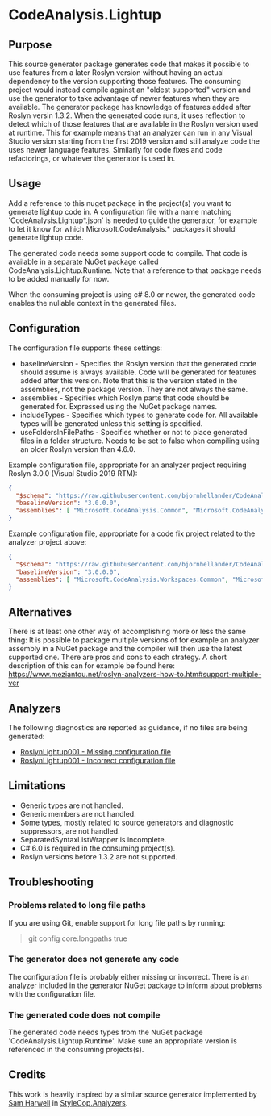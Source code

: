 # CodeAnalysis.Lightup

## Purpose

This source generator package generates code that makes it possible to use features from a later Roslyn version without having an actual
dependency to the version supporting those features.
The consuming project would instead compile against an "oldest supported" version and use the generator to take advantage of newer features
when they are available.
The generator package has knowledge of features added after Roslyn versin 1.3.2. When the generated code runs, it uses reflection to detect
which of those features that are available in the Roslyn version used at runtime. This for example means that an analyzer can run in any
Visual Studio version starting from the first 2019 version and still analyze code the uses newer language features. Similarly for code fixes
and code refactorings, or whatever the generator is used in.

## Usage

Add a reference to this nuget package in the project(s) you want to generate lightup code in. A configuration file with a name matching
'CodeAnalysis.Lightup*.json' is needed to guide the generator, for example to let it know for which  Microsoft.CodeAnalysis.* packages
it should generate lightup code.

The generated code needs some support code to compile. That code is available in a separate NuGet package called CodeAnalysis.Lightup.Runtime.
Note that a reference to that package needs to be added manually for now.

When the consuming project is using c# 8.0 or newer, the generated code enables the nullable context in the generated files.

## Configuration

The configuration file supports these settings:
* baselineVersion - Specifies the Roslyn version that the generated code should assume is always available. Code will be generated for features added after this version.
  Note that this is the version stated in the assemblies, not the package version. They are not always the same.
* assemblies - Specifies which Roslyn parts that code should be generated for. Expressed using the NuGet package names.
* includeTypes - Specifies which types to generate code for. All available types will be generated unless this setting is specified.
* useFoldersInFilePaths - Specifies whether or not to place generated files in a folder structure. Needs to be set to false when compiling using an older Roslyn version than 4.6.0.

Example configuration file, appropriate for an analyzer project requiring Roslyn 3.0.0 (Visual Studio 2019 RTM):
```json
{
  "$schema": "https://raw.githubusercontent.com/bjornhellander/CodeAnalysis.Lightup/master/Configuration.schema.json",
  "baselineVersion": "3.0.0.0",
  "assemblies": [ "Microsoft.CodeAnalysis.Common", "Microsoft.CodeAnalysis.CSharp" ]
}
```

Example configuration file, appropriate for a code fix project related to the analyzer project above:
```json
{
  "$schema": "https://raw.githubusercontent.com/bjornhellander/CodeAnalysis.Lightup/master/Configuration.schema.json",
  "baselineVersion": "3.0.0.0",
  "assemblies": [ "Microsoft.CodeAnalysis.Workspaces.Common", "Microsoft.CodeAnalysis.CSharp.Workspaces" ]
}
```

## Alternatives

There is at least one other way of accomplishing more or less the same thing: It is possible to package multiple versions of for example an
analyzer assembly in a NuGet package and the compiler will then use the latest supported one. There are pros and cons to each strategy.
A short description of this can for example be found here: https://www.meziantou.net/roslyn-analyzers-how-to.htm#support-multiple-ver

## Analyzers

The following diagnostics are reported as guidance, if no files are being generated:
* [RoslynLightup001 - Missing configuration file](https://github.com/bjornhellander/CodeAnalysis.Lightup/blob/master/doc/RoslynLightup001.md)
* [RoslynLightup001 - Incorrect configuration file](https://github.com/bjornhellander/CodeAnalysis.Lightup/blob/master/doc/RoslynLightup002.md)

## Limitations

- Generic types are not handled.
- Generic members are not handled.
- Some types, mostly related to source generators and diagnostic suppressors, are not handled.
- SeparatedSyntaxListWrapper is incomplete.
- C# 6.0 is required in the consuming project(s).
- Roslyn versions before 1.3.2 are not supported.

## Troubleshooting

### Problems related to long file paths

If you are using Git, enable support for long file paths by running:

> git config core.longpaths true

### The generator does not generate any code

The configuration file is probably either missing or incorrect. There is an analyzer included in the
generator NuGet package to inform about problems with the configuration file.

### The generated code does not compile

The generated code needs types from the NuGet package 'CodeAnalysis.Lightup.Runtime'.
Make sure an appropriate version is referenced in the consuming projects(s).

## Credits

This work is heavily inspired by a similar source generator implemented by [Sam Harwell](https://github.com/sharwell) in [StyleCop.Analyzers](https://github.com/DotNetAnalyzers/StyleCopAnalyzers).
